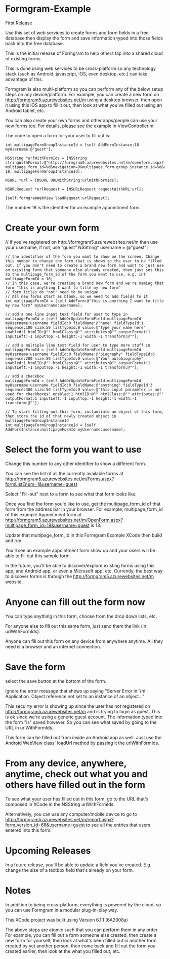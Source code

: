 # Formgram-Example
First Release

Use this set of web services to create forms and form fields in a free database then display the form and save information typed into those fields back into the free database.

This is the initial release of Formgram to help others tap into a shared cloud of existing forms.

This is done using web services to be cross-platform so any technology stack (such as Android, javascript, iOS, even desktop, etc.) can take advantage of this.

Formgram is also multi-platform so you can perform any of the below setup steps on any device/platform.  For example, you can create a new form on http://formgram5.azurewebsites.net/m using a desktop browser, then open it using this iOS app to fill it out, then look at what you've filled out using an Android tablet, etc.

You can also create your own forms and other apps/people can use your new forms too.  For details, please see the example in ViewController.m.

The code to open a form for your user to fill out is:

    int multipageFormGroupInstanceId = [self AddFormInstance:18 myUsername:@"guest"];

    NSString *urlWithFormIds = [NSString stringWithFormat:@"http://formgram5.azurewebsites.net/m/openform.aspx?multipage_form_id=%d&navigation=0&multipage_form_group_instance_id=%d&username=guest", 18, multipageFormGroupInstanceId];

    NSURL *url = [NSURL URLWithString:urlWithFormIds];

    NSURLRequest *urlRequest = [NSURLRequest requestWithURL:url];

    [self.formgramWebView loadRequest:urlRequest];

The number 18 is the identifier for an example appointment form.

<h1>Create your own form</h1>
    // if you've registered on http://formgram5.azurewebsites.net/m then use your username, if not, use "guest"
    NSString* username = @"guest";
    
    // the identifier of the form you want to show on the screen. Change this number to change the form that is shown to the user to be filled out. If you don't need to create a brand new form and want to just use an existing form that someone else already created, then just set this to the multipage_form_id of the form you want to use, e.g. int multipageFormId = 18;
    // In this case, we're creating a brand new form and we're naming that form "this is anything I want to title my new form"
    // form titles do "not" need to be unique
    // All new forms start as blank, so we need to add fields to it
    int multipageFormId = [self AddForm:@"this is anything I want to title my new form" myUsername:username];
    
    // add a one line input text field for user to type in
    multipageFormId = [self AddOrUpdateFormField:multipageFormId myUsername:username fieldId:0 fieldName:@"name" fieldTypeId:1 sequence:100 size:50 listTypeId:0 value:@"Type your name here" enabled:1 htmlID:@"" htmlClass:@"" attributes:@"" outputFormat:1 inputLeft:-1 inputTop:-1 height:-1 width:-1 transform:@""];
    
    // add a multiple line text field for user to type more stuff in
    multipageFormId = [self AddOrUpdateFormField:multipageFormId myUsername:username fieldId:0 fieldName:@"biography" fieldTypeId:6 sequence:200 size:50 listTypeId:0 value:@"Your autobiography" enabled:1 htmlID:@"" htmlClass:@"" attributes:@"" outputFormat:1 inputLeft:-1 inputTop:-1 height:-1 width:-1 transform:@""];
    
    // add a checkbox
    multipageFormId = [self AddOrUpdateFormField:multipageFormId myUsername:username fieldId:0 fieldName:@"anything" fieldTypeId:3 sequence:300 size:50 listTypeId:0 value:@"this input parameter is not used for checkboxes" enabled:1 htmlID:@"" htmlClass:@"" attributes:@"" outputFormat:1 inputLeft:-1 inputTop:-1 height:-1 width:-1 transform:@""];
    
    // To start filling out this form, instantiate an object of this form, then store the id of that newly created object in multipageFormGroupInstanceId
    int multipageFormGroupInstanceId = [self AddFormInstance:multipageFormId myUsername:username];

<h1>Select the form you want to use</h1>
Change this number to any other identifier to show a different form.

You can see the list of all the currently available forms at http://formgram5.azurewebsites.net/m/Forms.aspx?formListEnum=1&username=guest

Select "Fill-out" next to a form to see what that form looks like.

Once you find the form you'd like to use, get the multipage_form_id of that form from the address bar in your browser. For example, multipage_form_id of this example Appointment form at
http://formgram5.azurewebsites.net/m/OpenForm.aspx?multipage_form_id=18&username=guest
is 18.

Update that multipage_form_id in this Formgram Example XCode then build and run.

You'll see an example appointment form show up and your users will be able to fill out this sample form.

In the future, you'll be able to discover/explore existing forms using this app, and Android app, or even a Microsoft app, etc.  Currently, the best way to discover forms is through the http://formgram5.azurewebsites.net/m website.

<h1>Anyone can fill out the form now</h1>
You can type anything in this form, choose from the drop down lists, etc.

For anyone else to fill out this same form, just send them the link (in urlWithFormIds).

Anyone can fill out this form on any device from anywhere anytime. All they need is a browser and an internet connection.

<h1>Save the form</h1>
select the save button at the bottom of the form.

Ignore the error message that shows up saying "Server Error in '/m' Application. Object reference not set to an instance of an object..."

This secuirty error is showing up since the user has not registered on http://formgram5.azurewebsites.net/m and is trying to login as guest.  This is ok since we're using a generic guest account.  The information typed into the form "is" saved however.  So you can see what saved by going to the URL in urlWithFormIds.

This form can be filled out from inside an Android app as well.  Just use the Android WebView class' loadUrl method by passing it the urlWithFormIds.

<h1>From any device, anywhere, anytime, check out what you and others have filled out in the form</h1>
To see what your user has filled out in this form, go to the URL that's composed in XCode in the NSString urlWithFormIds.

Alternatively, you can use any computer/mobile device to go to http://formgram5.azurewebsites.net/m/report.aspx?form_version_id=66&username=guest
to see all the entries that users entered into this form.

<h1>Upcoming Releases</h1>
In a future release, you'll be able to update a field you've created. E.g. change the size of a textbox field that's already on your form.

<h1>Notes</h1>
In addition to being cross-platform, everything is powered by the cloud, so you can use Formgram in a modular plug-in-play way.  

This XCode project was built using Version 6.1.1 (6A2008a)

The above steps are atomic such that you can perform them in any order.  For example, you can fill out a form someone else created, then create a new form for yourself, then look at what's been filled out in another form created by yet another person, then come back and fill out the form you created earlier, then look at the what you filled out, etc.
